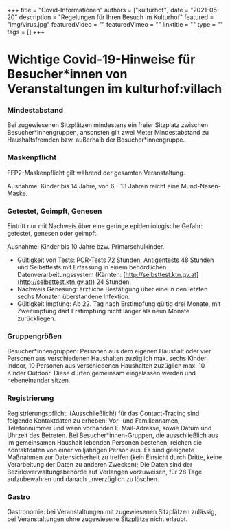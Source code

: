 +++
title = "Covid-Informationen"
authors = ["kulturhof"]
date = "2021-05-20"
description = "Regelungen für Ihren Besuch im Kulturhof"
featured = "img/virus.jpg"
featuredVideo = ""
featuredVimeo = ""
linktitle = ""
type = ""
tags = []
+++

# Wichtige Covid-19-Hinweise für Besucher\*innen von Veranstaltungen im kulturhof:villach

### Mindestabstand
Bei zugewiesenen Sitzplätzen mindestens ein freier Sitzplatz zwischen Besucher\*innengruppen, ansonsten gilt zwei Meter Mindestabstand zu Haushaltsfremden bzw. außerhalb der Besucher\*innengruppe.

### Maskenpflicht
FFP2-Maskenpflicht gilt während der gesamten Veranstaltung. 

Ausnahme: Kinder bis 14 Jahre, von 6 - 13 Jahren reicht eine Mund-Nasen-Maske.

### Getestet, Geimpft, Genesen
Eintritt nur mit Nachweis über eine geringe epidemiologische Gefahr: getestet, genesen oder geimpft. 

Ausnahme: Kinder bis 10 Jahre bzw. Primarschulkinder.

- Gültigkeit von Tests: PCR-Tests 72 Stunden, Antigentests 48 Stunden und Selbsttests mit Erfassung in einem behördlichen Datenverarbeitungssystem (Kärnten: [http://selbsttest.ktn.gv.at](http://selbsttest.ktn.gv.at)) 24 Stunden.
- Nachweis Genesung: ärztliche Bestätigung über eine in den letzten sechs Monaten überstandene Infektion.
- Gültigkeit Impfung: Ab 22. Tag nach Erstimpfung gültig drei Monate, mit Zweitimpfung darf Erstimpfung nicht länger als neun Monate zurückliegen.

### Gruppengrößen
Besucher\*innengruppen: Personen aus dem eigenen Haushalt oder vier Personen aus verschiedenen Haushalten zuzüglich max. sechs Kinder Indoor, 10 Personen aus verschiedenen Haushalten zuzüglich max. 10 Kinder Outdoor. Diese dürfen gemeinsam eingelassen werden und nebeneinander sitzen.

### Registrierung
Registrierungspflicht: (Ausschließlich!) für das Contact-Tracing sind folgende Kontaktdaten zu erheben: Vor- und Familiennamen, Telefonnummer und wenn vorhanden E-Mail-Adresse, sowie Datum und Uhrzeit des Betreten. Bei Besucher\*innen-Gruppen, die ausschließlich aus im gemeinsamen Haushalt lebenden Personen bestehen, reichen die Kontaktdaten von einer volljährigen Person aus. Es sind geeignete Maßnahmen zur Datensicherheit zu treffen (kein Einsicht durch Dritte, keine Verarbeitung der Daten zu anderen Zwecken); Die Daten sind der Bezirksverwaltungsbehörde auf Verlangen vorzuweisen, für 28 Tage aufzubewahren und danach unverzüglich zu löschen.

### Gastro
Gastronomie: bei Veranstaltungen mit zugewiesenen Sitzplätzen zulässig, bei Veranstaltungen ohne zugewiesene Sitzplätze nicht erlaubt.



